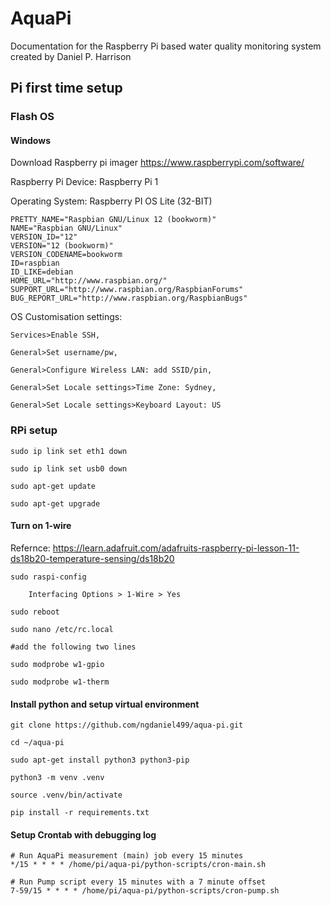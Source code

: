 # AquaPi
Documentation for the Raspberry Pi based water quality monitoring system created by Daniel P. Harrison


## Pi first time setup
### Flash OS
#### Windows
Download Raspberry pi imager https://www.raspberrypi.com/software/

Raspberry Pi Device: Raspberry Pi 1

Operating System: Raspberry PI OS Lite (32-BIT)
	
 	PRETTY_NAME="Raspbian GNU/Linux 12 (bookworm)"
	NAME="Raspbian GNU/Linux"
	VERSION_ID="12"
	VERSION="12 (bookworm)"
	VERSION_CODENAME=bookworm
	ID=raspbian
	ID_LIKE=debian
	HOME_URL="http://www.raspbian.org/"
	SUPPORT_URL="http://www.raspbian.org/RaspbianForums"
	BUG_REPORT_URL="http://www.raspbian.org/RaspbianBugs"
	 
OS Customisation settings: 

	Services>Enable SSH, 

	General>Set username/pw, 

	General>Configure Wireless LAN: add SSID/pin, 

	General>Set Locale settings>Time Zone: Sydney, 

	General>Set Locale settings>Keyboard Layout: US

### RPi setup
	sudo ip link set eth1 down
 
  	sudo ip link set usb0 down
  
	sudo apt-get update

	sudo apt-get upgrade

#### Turn on 1-wire

Refernce: https://learn.adafruit.com/adafruits-raspberry-pi-lesson-11-ds18b20-temperature-sensing/ds18b20

	sudo raspi-config

		Interfacing Options > 1-Wire > Yes

	sudo reboot

	sudo nano /etc/rc.local

	#add the following two lines
   
	sudo modprobe w1-gpio

	sudo modprobe w1-therm

#### Install python and setup virtual environment
	git clone https://github.com/ngdaniel499/aqua-pi.git
 
	cd ~/aqua-pi

	sudo apt-get install python3 python3-pip

	python3 -m venv .venv

	source .venv/bin/activate

	pip install -r requirements.txt
#### Setup Crontab with debugging log
	# Run AquaPi measurement (main) job every 15 minutes
	*/15 * * * * /home/pi/aqua-pi/python-scripts/cron-main.sh
	
	# Run Pump script every 15 minutes with a 7 minute offset
	7-59/15 * * * * /home/pi/aqua-pi/python-scripts/cron-pump.sh
 
